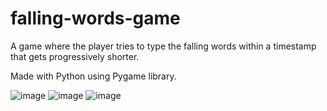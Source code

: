 # falling-words-game
A game where the player tries to type the falling words within a timestamp that gets progressively shorter.

Made with Python using Pygame library.
 
![image](https://user-images.githubusercontent.com/52284586/158375959-ed138fec-6700-4d21-84f0-8719d6f42c16.png)
![image](https://user-images.githubusercontent.com/52284586/158376226-7d22067a-1b82-4f38-9167-0ce958da103b.png)
![image](https://user-images.githubusercontent.com/52284586/158376360-6e404ddb-978c-445d-9797-7116034b146a.png)
